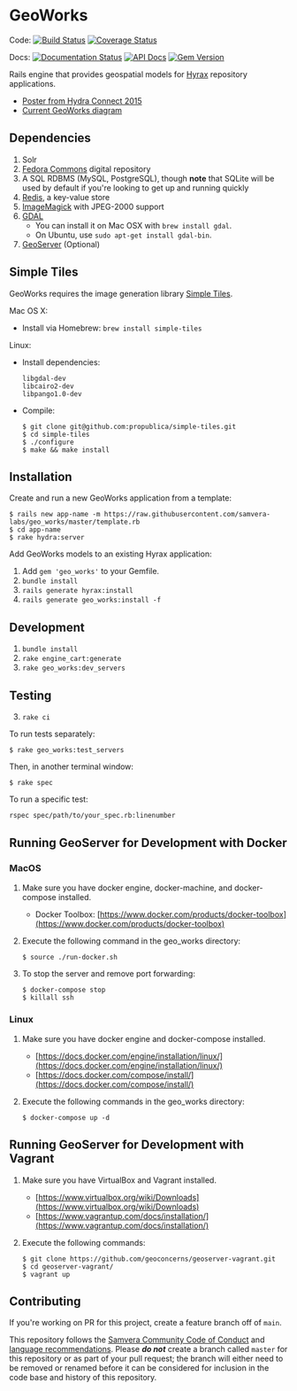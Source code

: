 # GeoWorks

Code: [![Build Status](https://img.shields.io/travis/samvera-labs/geo_works/master.svg)](https://travis-ci.org/samvera-labs/geo_works)
[![Coverage Status](https://img.shields.io/coveralls/samvera-labs/geo_works/master.svg)](https://coveralls.io/github/samvera-labs/geo_works?branch=master)

Docs: [![Documentation Status](https://inch-ci.org/github/geoconcerns/geo_works.svg?branch=master)](https://inch-ci.org/github/geoconcerns/geo_works)
[![API Docs](http://img.shields.io/badge/API-docs-blue.svg)](http://www.rubydoc.info/github/geoconcerns/geo_works)
[![Gem Version](https://img.shields.io/gem/v/geo_works.svg)](https://github.com/geoconcerns/geo_works/releases)

Rails engine that provides geospatial models for [Hyrax](http://hyrax.projecthydra.org/) repository applications.

* [Poster from Hydra Connect 2015](https://drive.google.com/file/d/0B5fLh2mc4FCbOUpWaTFOVmI4Nkk/view?pli=1)
* [Current GeoWorks diagram](https://wiki.duraspace.org/download/attachments/69012114/pcdm-geo-model.pdf?version=1&modificationDate=1463590066822&api=v2)


## Dependencies

1. Solr
1. [Fedora Commons](http://www.fedora-commons.org/) digital repository
1. A SQL RDBMS (MySQL, PostgreSQL), though **note** that SQLite will be used by default if you're looking to get up and running quickly
1. [Redis](http://redis.io/), a key-value store
1. [ImageMagick](http://www.imagemagick.org/) with JPEG-2000 support
1. [GDAL](http://www.gdal.org/)
    * You can install it on Mac OSX with `brew install gdal`.
    * On Ubuntu, use `sudo apt-get install gdal-bin`.
1. [GeoServer](http://geoserver.org/) (Optional)

## Simple Tiles

GeoWorks requires the image generation library [Simple Tiles](http://propublica.github.io/simple-tiles/).

Mac OS X:

- Install via Homebrew: ```brew install simple-tiles```

Linux:

- Install dependencies:

  ```
  libgdal-dev
  libcairo2-dev
  libpango1.0-dev
  ```

- Compile:

  ```
  $ git clone git@github.com:propublica/simple-tiles.git
  $ cd simple-tiles
  $ ./configure
  $ make && make install
  ```

## Installation

Create and run a new GeoWorks application from a template:

```
$ rails new app-name -m https://raw.githubusercontent.com/samvera-labs/geo_works/master/template.rb
$ cd app-name
$ rake hydra:server
```

Add GeoWorks models to an existing Hyrax application:

1. Add `gem 'geo_works'` to your Gemfile.
1. `bundle install`
1. `rails generate hyrax:install`
1. `rails generate geo_works:install -f`

## Development

1. `bundle install`
2. `rake engine_cart:generate`
3. `rake geo_works:dev_servers`

## Testing

3. `rake ci`

To run tests separately:

```
$ rake geo_works:test_servers
```

Then, in another terminal window:

```
$ rake spec
```
To run a specific test:

```bash
rspec spec/path/to/your_spec.rb:linenumber
```

## Running GeoServer for Development with Docker

### MacOS

1. Make sure you have docker engine, docker-machine, and docker-compose installed.
   - Docker Toolbox: [https://www.docker.com/products/docker-toolbox](https://www.docker.com/products/docker-toolbox)

1. Execute the following command in the geo_works directory:

   ```
   $ source ./run-docker.sh
   ```
1. To stop the server and remove port forwarding:

	```
	$ docker-compose stop
	$ killall ssh
	```

### Linux

1. Make sure you have docker engine and docker-compose installed.
   - [https://docs.docker.com/engine/installation/linux/](https://docs.docker.com/engine/installation/linux/)
   - [https://docs.docker.com/compose/install/](https://docs.docker.com/compose/install/)

1. Execute the following commands in the geo_works directory:

	```
	$ docker-compose up -d
	```

## Running GeoServer for Development with Vagrant

1. Make sure you have VirtualBox and Vagrant installed.
	- [https://www.virtualbox.org/wiki/Downloads](https://www.virtualbox.org/wiki/Downloads)
	- [https://www.vagrantup.com/docs/installation/](https://www.vagrantup.com/docs/installation/)
1. Execute the following commands:

	```
	$ git clone https://github.com/geoconcerns/geoserver-vagrant.git
	$ cd geoserver-vagrant/
	$ vagrant up

	```

## Contributing

If you're working on PR for this project, create a feature branch off of `main`.

This repository follows the [Samvera Community Code of Conduct](https://samvera.atlassian.net/wiki/spaces/samvera/pages/405212316/Code+of+Conduct) and [language recommendations](https://github.com/samvera/maintenance/blob/master/templates/CONTRIBUTING.md#language).  Please ***do not*** create a branch called `master` for this repository or as part of your pull request; the branch will either need to be removed or renamed before it can be considered for inclusion in the code base and history of this repository.
